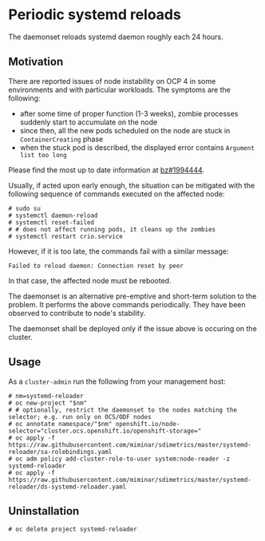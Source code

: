 # Periodic systemd reloads

The daemonset reloads systemd daemon roughly each 24 hours.

## Motivation

There are reported issues of node instability on OCP 4 in some environments and with particular workloads. The symptoms are the following:

- after some time of proper function (1-3 weeks), zombie processes suddenly start to accumulate on the node
- since then, all the new pods scheduled on the node are stuck in `ContainerCreating` phase
- when the stuck pod is described, the displayed error contains `Argument list too long`

Please find the most up to date information at [bz#1994444](https://bugzilla.redhat.com/show_bug.cgi?id=1994444).

Usually, if acted upon early enough, the situation can be mitigated with the following sequence of commands executed on the affected node:

    # sudo su
    # systemctl daemon-reload
    # systemctl reset-failed
    # # does not affect running pods, it cleans up the zombies
    # systemctl restart crio.service

However, if it is too late, the commands fail with a similar message:

    Failed to reload daemon: Connection reset by peer

In that case, the affected node must be rebooted.

The daemonset is an alternative pre-emptive and short-term solution to the problem. It performs the above commands periodically. They have been observed to contribute to node's stability.

The daemonset shall be deployed only if the issue above is occuring on the cluster.

## Usage

As a `cluster-admin` run the following from your management host:

    # nm=systemd-reloader
    # oc new-project "$nm"
    # # optionally, restrict the daemonset to the nodes matching the selector; e.g. run only on OCS/ODF nodes
    # oc annotate namespace/"$nm" openshift.io/node-selector="cluster.ocs.openshift.io/openshift-storage="
    # oc apply -f https://raw.githubusercontent.com/miminar/sdimetrics/master/systemd-reloader/sa-rolebindings.yaml
    # oc adm policy add-cluster-role-to-user system:node-reader -z systemd-reloader
    # oc apply -f https://raw.githubusercontent.com/miminar/sdimetrics/master/systemd-reloader/ds-systemd-reloader.yaml

## Uninstallation

    # oc delete project systemd-reloader
